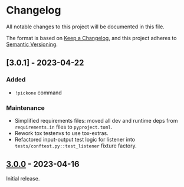 # Changelog

All notable changes to this project will be documented in this file.

The format is based on [Keep a Changelog](https://keepachangelog.com/en/1.0.0/),
and this project adheres to [Semantic Versioning](https://semver.org/spec/v2.0.0.html).

## [3.0.1] - 2023-04-22
### Added
 - `!pickone` command

### Maintenance
 - Simplified requirements files: moved all dev and runtime deps from
   `requirements.in` files to `pyproject.toml`.
 - Rework tox testenvs to use tox-extras.
 - Refactored input-output test logic for listener into
   `tests/conftest.py::test_listener` fixture factory.

## [3.0.0] - 2023-04-16
Initial release.

[3.0.0]: https://github.com/sclabs/scootbot3.0/releases/tag/v3.0.0
